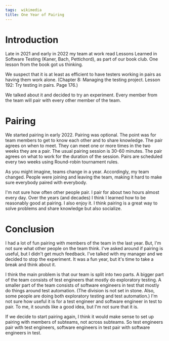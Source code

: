 ```yaml
---
tags:  wikimedia
title: One Year of Pairing
---
```

# Introduction

Late in 2021 and early in 2022 my team at work read Lessons Learned in Software Testing (Kaner, Bach, Pettichord), as part of our book club. One lesson from the book got us thinking.

We suspect that it is at least as efficient to have testers working in pairs as having them work alone. (Chapter 8: Managing the testing project. Lesson 192: Try testing in pairs. Page 176.)

We talked about it and decided to try an experiment. Every member from the team will pair with every other member of the team.

# Pairing

We started pairing in early 2022. Pairing was optional. The point was for team members to get to know each other and to share knowledge. The pair agrees on when to meet. They can meet one or more times in the two weeks they are a pair. The usual pairing session is 30-60 minutes. The pair agrees on what to work for the duration of the session. Pairs are scheduled every two weeks using Round-robin tournament rules.

As you might imagine, teams change in a year. Accordingly, my team changed. People were joining and leaving the team, making it hard to make sure everybody paired with everybody.

I'm not sure how often other people pair. I pair for about two hours almost every day. Over the years (and decades) I think I learned how to be reasonably good at pairing. I also enjoy it. I think pairing is a great way to solve problems and share knowledge but also socialize.

# Conclusion

I had a lot of fun pairing with members of the team in the last year. But, I'm not sure what other people on the team think. I've asked around if pairing is useful, but I didn't get much feedback. I've talked with my manager and we decided to stop the experiment. It was a fun year, but it's time to take a break and think about it.

I think the main problem is that our team is split into two parts. A bigger part of the team consists of test engineers that mostly do exploratory testing. A smaller part of the team consists of software engineers in test that mostly do things around test automation. (The division is not set in stone. Also, some people are doing both exploratory testing and test automation.) I'm not sure how useful it is for a test engineer and software engineer in test to pair. To me, it sounds like a good idea, but I'm not sure that it is.

If we decide to start pairing again, I think it would make sense to set up pairing with members of subteams, not across subteams. So test engineers pair with test engineers, software engineers in test pair with software engineers in test.
